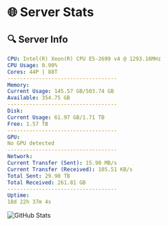 # 🌐 Server Stats
## 🔍 Server Info
```yaml
CPU: Intel(R) Xeon(R) CPU E5-2699 v4 @ 1293.16MHz
CPU Usage: 0.90%
Cores: 44P | 88T
-----------------------------------
Memory:
Current Usage: 145.57 GB/503.74 GB
Available: 354.75 GB
-----------------------------------
Disk:
Current Usage: 61.97 GB/1.71 TB
Free: 1.57 TB
-----------------------------------
GPU:
No GPU detected
-----------------------------------
Network:
Current Transfer (Sent): 15.90 MB/s
Current Transfer (Received): 105.51 KB/s
Total Sent: 29.90 TB
Total Received: 261.81 GB
-----------------------------------
Uptime:
18d 22h 37m 4s
```
![GitHub Stats](https://img.shields.io/badge/Updated-2025-03-26_19:59:53-blue)